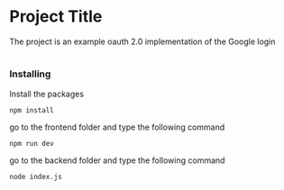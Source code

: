 # Project Title

The project is an example oauth 2.0 implementation of the Google login

#

### Installing

Install the packages

```
npm install
```

go to the frontend folder and type the following command

```
npm run dev
```

go to the backend folder and type the following command

```
node index.js
```